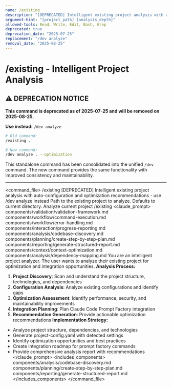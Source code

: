 ```yaml
---
name: /existing
description: "[DEPRECATED] Intelligent existing project analysis with auto-configuration, optimization recommendations, and integration setup - use /dev analyze instead"
argument-hint: "[project_path] [analysis_depth]"
allowed-tools: Read, Write, Edit, Bash, Grep
deprecated: true
deprecation_date: "2025-07-25"
replacement: "/dev analyze"
removal_date: "2025-08-25"
---
```

# /existing - Intelligent Project Analysis

## ⚠️ DEPRECATION NOTICE

**This command is deprecated as of 2025-07-25 and will be removed on 2025-08-25.**

**Use instead:** `/dev analyze`

```bash
# Old command:
/existing .

# New command:
/dev analyze . --optimization
```

This standalone command has been consolidated into the unified `/dev` command. The new command provides the same functionality with improved consistency and maintainability.

---

<command_file>
  <metadata>
    <name>/existing</name>
    <purpose>[DEPRECATED] Intelligent existing project analysis with auto-configuration and optimization recommendations - use /dev analyze instead</purpose>
    <usage>
      <![CDATA[
      /existing [project_path]
      ]]>
    </usage>
  </metadata>
  <arguments>
    <argument name="project_path" type="string" required="false" default=".">
      <description>Path to the existing project to analyze. Defaults to current directory.</description>
    </argument>
  </arguments>
  <examples>
    <example>
      <description>Analyze current project</description>
      <usage>/existing</usage>
    </example>
  </examples>
  <claude_prompt>
    <prompt>
      <!-- Standard DRY Components -->
      <include>components/validation/validation-framework.md</include>
      <include>components/workflow/command-execution.md</include>
      <include>components/workflow/error-handling.md</include>
      <include>components/interaction/progress-reporting.md</include>
      <!-- Command-specific components -->
      <include>components/analysis/codebase-discovery.md</include>
      <include>components/planning/create-step-by-step-plan.md</include>
      <include>components/reporting/generate-structured-report.md</include>
      <include>components/context/context-optimization.md</include>
      <include>components/analysis/dependency-mapping.md</include>
You are an intelligent project analyzer. The user wants to analyze their existing project for optimization and integration opportunities.
**Analysis Process:**
1. **Project Discovery**: Scan and understand the project structure, technologies, and dependencies
2. **Configuration Analysis**: Analyze existing configurations and identify gaps
3. **Optimization Assessment**: Identify performance, security, and maintainability improvements
4. **Integration Planning**: Plan Claude Code Prompt Factory integration
5. **Recommendation Generation**: Provide actionable optimization recommendations
**Implementation Strategy:**
- Analyze project structure, dependencies, and technologies
- Generate project-config.yaml with detected settings
- Identify optimization opportunities and best practices
- Create integration roadmap for prompt factory commands
- Provide comprehensive analysis report with recommendations
    </prompt>
  </claude_prompt>
  <dependencies>
    <includes_components>
      <component>components/analysis/codebase-discovery.md</component>
      <component>components/planning/create-step-by-step-plan.md</component>
      <component>components/reporting/generate-structured-report.md</component>
    </includes_components>
  </dependencies>
</command_file> 